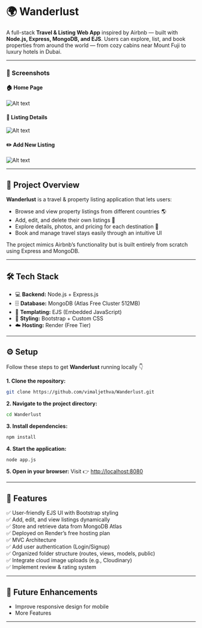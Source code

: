 
# 🌍 Wanderlust

A full-stack **Travel & Listing Web App** inspired by Airbnb — built with **Node.js, Express, MongoDB, and EJS**.
Users can explore, list, and book properties from around the world — from cozy cabins near Mount Fuji to luxury hotels in Dubai.

---

### 📸 Screenshots

#### 🏠 Home Page

![Alt text](home.png)

#### 🧳 Listing Details

![Alt text](listing_details.png)

#### ✏️ Add New Listing

![Alt text](add_listing.png)

---

## 🧾 Project Overview

**Wanderlust** is a travel & property listing application that lets users:

* Browse and view property listings from different countries 🌎
* Add, edit, and delete their own listings 🏡
* Explore details, photos, and pricing for each destination 💸
* Book and manage travel stays easily through an intuitive UI

The project mimics Airbnb’s functionality but is built entirely from scratch using Express and MongoDB.

---

## 🛠️ Tech Stack

* 💻 **Backend:** Node.js + Express.js
* 🗄️ **Database:** MongoDB (Atlas Free Cluster 512MB)
* 🎨 **Templating:** EJS (Embedded JavaScript)
* 💅 **Styling:** Bootstrap + Custom CSS
* ☁️ **Hosting:** Render (Free Tier)

---

## ⚙️ Setup

Follow these steps to get **Wanderlust** running locally 👇

**1. Clone the repository:**

```bash
git clone https://github.com/vimaljethva/Wanderlust.git
```

**2. Navigate to the project directory:**

```bash
cd Wanderlust
```

**3. Install dependencies:**

```bash
npm install
```

**4. Start the application:**

```bash
node app.js
```

**5. Open in your browser:**
Visit 👉 [http://localhost:8080](http://localhost:8080)

---

## 🚀 Features

✅ User-friendly EJS UI with Bootstrap styling<br>
✅ Add, edit, and view listings dynamically<br>
✅ Store and retrieve data from MongoDB Atlas<br>
✅ Deployed on Render’s free hosting plan<br>
✅ MVC Architecture<br>
✅ Add user authentication (Login/Signup)<br>
✅ Organized folder structure (routes, views, models, public)<br>
✅ Integrate cloud image uploads (e.g., Cloudinary)<br>
✅ Implement review & rating system<br>

---

## 🧩 Future Enhancements
* Improve responsive design for mobile
* More Features
  

---
